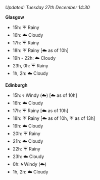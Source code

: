 *Updated: Tuesday 27th December 14:30*

**Glasgow**

* 15h: :umbrella: Rainy
* 16h: :cloud: Cloudy
* 17h: :umbrella: Rainy
* 18h: :umbrella: Rainy [:cloud: as of 10h]
* 19h - 22h: :cloud: Cloudy
* 23h, 0h: :umbrella: Rainy
* 1h, 2h: :cloud: Cloudy

**Edinburgh**

* 15h: :cyclone: Windy (:cloud:) [:cloud: as of 10h]
* 16h: :cloud: Cloudy
* 17h: :umbrella: Rainy [:cloud: as of 10h]
* 18h: :umbrella: Rainy [:cloud: as of 10h, :umbrella: as of 13h]
* 19h: :cloud: Cloudy
* 20h: :umbrella: Rainy
* 21h: :cloud: Cloudy
* 22h: :umbrella: Rainy
* 23h: :cloud: Cloudy
* 0h: :cyclone: Windy (:cloud:)
* 1h, 2h: :cloud: Cloudy
